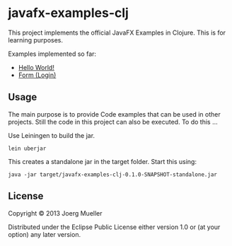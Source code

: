 # javafx-examples-clj

This project implements the official JavaFX Examples in Clojure. This is for learning purposes.

Examples implemented so far:

* <a href="http://docs.oracle.com/javafx/2/get_started/hello_world.htm">Hello World!</a>
* <a href="http://docs.oracle.com/javafx/2/get_started/form.htm">Form (Login)</a>

## Usage

The main purpose is to provide Code examples that can be used in other projects. Still the
code in this project can also be executed. To do this ...

Use Leiningen to build the jar.

    lein uberjar

This creates a standalone jar in the target folder. Start this using:

    java -jar target/javafx-examples-clj-0.1.0-SNAPSHOT-standalone.jar


## License

Copyright © 2013 Joerg Mueller

Distributed under the Eclipse Public License either version 1.0 or (at
your option) any later version.
